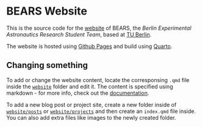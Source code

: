 # BEARS Website

This is the source code for the [website](https://www.bears-space.de/) of BEARS, the *Berlin Experimental Astronautics Research Student Team*, based at [TU Berlin](https://www.tu.berlin/).

The website is hosted using [Github Pages](https://pages.github.com/) and build using [Quarto](https://quarto.org/).

## Changing something

To add or change the website content, locate the corresponsing `.qmd` file inside the [`website`](website/) folder and edit it. The content is specified using markdown - for more info, check out the [documentation](https://quarto.org/docs/authoring/markdown-basics.html).

To add a new blog post or project site, create a new folder inside of [`website/posts`](website/posts/) or [`website/projects`](website/projects/) and then create an `index.qmd` file inside. You can also add extra files like images to the newly created folder.
